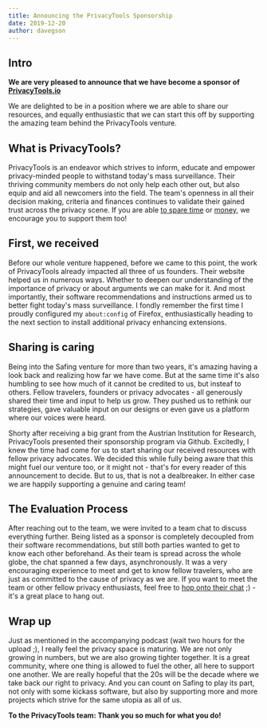 ```yaml
---
title: Announcing the PrivacyTools Sponsorship
date: 2019-12-20
author: davegson
---
```


## Intro

**We are very pleased to announce that we have become a sponsor of [PrivacyTools.io](https://privacytools.io)**

We are delighted to be in a position where we are able to share our resources, and equally enthusiastic that we can start this off by supporting the amazing team behind the PrivacyTools venture.

## What is PrivacyTools?

PrivacyTools is an endeavor which strives to inform, educate and empower privacy-minded people to withstand today's mass surveillance. Their thriving community members do not only help each other out, but also equip and aid all newcomers into the field. The team's openness in all their decision making, criteria and finances continues to validate their gained trust across the privacy scene. If you are able [to spare time](https://www.privacytools.io/index.html#participate) or [money](https://www.privacytools.io/donate/), we encourage you to support them too!


## First, we received

Before our whole venture happened, before we came to this point, the work of PrivacyTools already impacted all three of us founders. Their website helped us in numerous ways. Whether to deepen our understanding of the importance of privacy or about arguments we can make for it. And most importantly, their software recommendations and instructions armed us to better fight today's mass surveillance. I fondly remember the first time I proudly configured my `about:config` of Firefox, enthusiastically heading to the next section to install additional privacy enhancing extensions.

## Sharing is caring

Being into the Safing venture for more than two years, it's amazing having a look back and realizing how far we have come. But at the same time it's also humbling to see how much of it cannot be credited to us, but insteaf to others. Fellow travelers, founders or privacy advocates - all generously shared their time and input to help us grow. They pushed us to rethink our strategies, gave valuable input on our designs or even gave us a platform where our voices were heard.

Shorty after receiving a big grant from the Austrian Institution for Research, PrivacyTools presented their sponsorship program via Github. Excitedly, I knew the time had come for us to start sharing our received resources with fellow privacy advocates. We decided this while fully being aware that this might fuel our venture too, or it might not - that's for every reader of this announcement to decide. But to us, that is not a dealbreaker. In either case we are happily supporting a genuine and caring team!

## The Evaluation Process

After reaching out to the team, we were invited to a team chat to discuss everything further. Being listed as a sponsor is completely decoupled from their software recommendations, but still both parties wanted to get to know each other beforehand. As their team is spread across the whole globe, the chat spanned a few days, asynchronously. It was a very encouraging experience to meet and get to know fellow travelers, who are just as committed to the cause of privacy as we are. If you want to meet the team or other fellow privacy enthusiasts, feel free to [hop onto their chat](https://chat.privacytools.io/) ;) - it's a great place to hang out.

## Wrap up

Just as mentioned in the accompanying podcast (wait two hours for the upload ;), I really feel the privacy space is maturing. We are not only growing in numbers, but we are also growing tighter together. It is a great community, where one thing is allowed to fuel the other, all here to support one another. We are really hopeful that the 20s will be the decade where we take back our right to privacy. And you can count on Safing to play its part, not only with some kickass software, but also by supporting more and more projects which strive for the same utopia as all of us.

**To the PrivacyTools team: Thank you so much for what you do!**
